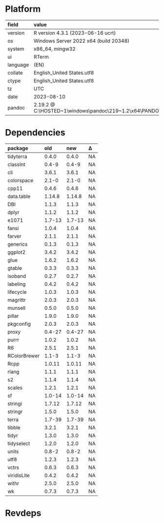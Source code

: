 # Platform

|field    |value                                                                 |
|:--------|:---------------------------------------------------------------------|
|version  |R version 4.3.1 (2023-06-16 ucrt)                                     |
|os       |Windows Server 2022 x64 (build 20348)                                 |
|system   |x86_64, mingw32                                                       |
|ui       |RTerm                                                                 |
|language |(EN)                                                                  |
|collate  |English_United States.utf8                                            |
|ctype    |English_United States.utf8                                            |
|tz       |UTC                                                                   |
|date     |2023-08-10                                                            |
|pandoc   |2.19.2 @ C:\HOSTED~1\windows\pandoc\219~1.2\x64\PANDOC~1.2\pandoc.exe |

# Dependencies

|package      |old    |new    |Δ  |
|:------------|:------|:------|:--|
|tidyterra    |0.4.0  |0.4.0  |NA |
|classInt     |0.4-9  |0.4-9  |NA |
|cli          |3.6.1  |3.6.1  |NA |
|colorspace   |2.1-0  |2.1-0  |NA |
|cpp11        |0.4.6  |0.4.6  |NA |
|data.table   |1.14.8 |1.14.8 |NA |
|DBI          |1.1.3  |1.1.3  |NA |
|dplyr        |1.1.2  |1.1.2  |NA |
|e1071        |1.7-13 |1.7-13 |NA |
|fansi        |1.0.4  |1.0.4  |NA |
|farver       |2.1.1  |2.1.1  |NA |
|generics     |0.1.3  |0.1.3  |NA |
|ggplot2      |3.4.2  |3.4.2  |NA |
|glue         |1.6.2  |1.6.2  |NA |
|gtable       |0.3.3  |0.3.3  |NA |
|isoband      |0.2.7  |0.2.7  |NA |
|labeling     |0.4.2  |0.4.2  |NA |
|lifecycle    |1.0.3  |1.0.3  |NA |
|magrittr     |2.0.3  |2.0.3  |NA |
|munsell      |0.5.0  |0.5.0  |NA |
|pillar       |1.9.0  |1.9.0  |NA |
|pkgconfig    |2.0.3  |2.0.3  |NA |
|proxy        |0.4-27 |0.4-27 |NA |
|purrr        |1.0.2  |1.0.2  |NA |
|R6           |2.5.1  |2.5.1  |NA |
|RColorBrewer |1.1-3  |1.1-3  |NA |
|Rcpp         |1.0.11 |1.0.11 |NA |
|rlang        |1.1.1  |1.1.1  |NA |
|s2           |1.1.4  |1.1.4  |NA |
|scales       |1.2.1  |1.2.1  |NA |
|sf           |1.0-14 |1.0-14 |NA |
|stringi      |1.7.12 |1.7.12 |NA |
|stringr      |1.5.0  |1.5.0  |NA |
|terra        |1.7-39 |1.7-39 |NA |
|tibble       |3.2.1  |3.2.1  |NA |
|tidyr        |1.3.0  |1.3.0  |NA |
|tidyselect   |1.2.0  |1.2.0  |NA |
|units        |0.8-2  |0.8-2  |NA |
|utf8         |1.2.3  |1.2.3  |NA |
|vctrs        |0.6.3  |0.6.3  |NA |
|viridisLite  |0.4.2  |0.4.2  |NA |
|withr        |2.5.0  |2.5.0  |NA |
|wk           |0.7.3  |0.7.3  |NA |

# Revdeps

